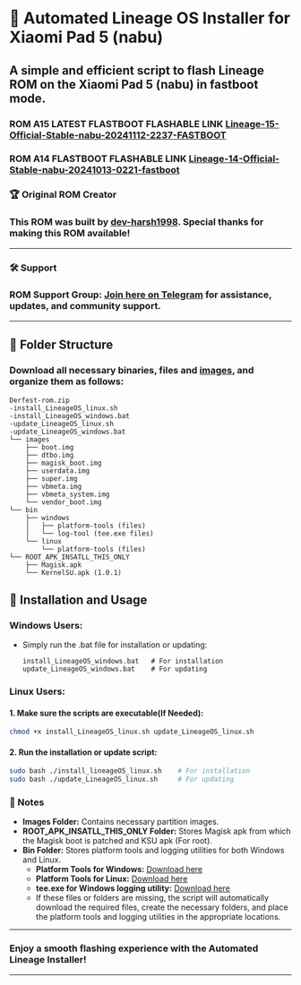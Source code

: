 # 🚀 Automated Lineage OS Installer for Xiaomi Pad 5 (nabu)

## A simple and efficient script to flash Lineage ROM on the Xiaomi Pad 5 (nabu) in fastboot mode.
### ROM A15 LATEST FLASTBOOT FLASHABLE LINK [Lineage-15-Official-Stable-nabu-20241112-2237-FASTBOOT](https://1drv.ms/u/s!ArrRdTwOqQPll4Vjzggx1ZeqK6d1yQ?e=935YGD)
### ROM A14 FLASTBOOT FLASHABLE LINK [Lineage-14-Official-Stable-nabu-20241013-0221-fastboot](https://1drv.ms/u/s!ArrRdTwOqQPll4EqH9ISU1xpc2n1nA)
### 🏆 Original ROM Creator
### This ROM was built by [dev-harsh1998](https://github.com/dev-harsh1998). Special thanks for making this ROM available!
---
### 🛠 Support
### **ROM Support Group**: [Join here on Telegram](https://t.me/xiaomipad5global) for assistance, updates, and community support.
---

## 📂 Folder Structure
### Download all necessary binaries, files and [images](https://github.com/ArKT-7/automated-nabu-Lineage-installer/releases/tag/Lineage-november), and organize them as follows:

```plaintext
Derfest-rom.zip
-install_LineageOS_linux.sh
-install_LineageOS_windows.bat
-update_LineageOS_linux.sh
-update_LineageOS_windows.bat
└── images
    ├── boot.img
    ├── dtbo.img
    ├── magisk_boot.img
    ├── userdata.img
    ├── super.img
    ├── vbmeta.img
    ├── vbmeta_system.img
    └── vendor_boot.img
└── bin
    ├── windows
    │   ├── platform-tools (files)
    │   └── log-tool (tee.exe files)
    └── linux
        └── platform-tools (files)
└── ROOT_APK_INSATLL_THIS_ONLY
    ├── Magisk.apk
    └── KernelSU.apk (1.0.1)
```

## 🔧 Installation and Usage

### Windows Users:
- Simply run the .bat file for installation or updating:
  ```plaintext
  install_LineageOS_windows.bat   # For installation
  update_LineageOS_windows.bat    # For updating
  ```
  
### Linux Users:
#### 1. Make sure the scripts are executable(If Needed):
   ```bash
   chmod +x install_LineageOS_linux.sh update_LineageOS_linux.sh
   ```
   
#### 2. Run the installation or update script:
   ```bash
   sudo bash ./install_lineageOS_linux.sh    # For installation
   sudo bash ./update_LineageOS_linux.sh     # For updating
   ```

### 📜 Notes
- **Images Folder:** Contains necessary partition images.
- **ROOT_APK_INSATLL_THIS_ONLY Folder:** Stores Magisk apk from which the Magisk boot is patched and KSU apk (For root).
- **Bin Folder:** Stores platform tools and logging utilities for both Windows and Linux.
  - **Platform Tools for Windows:** [Download here](https://developer.android.com/studio/releases/platform-tools)  
  - **Platform Tools for Linux:** [Download here](https://developer.android.com/studio/releases/platform-tools)  
  - **tee.exe for Windows logging utility:** [Download here](https://github.com/dEajL3kA/tee-win32)
  - If these files or folders are missing, the script will automatically download the required files, create the necessary folders, and place the platform tools and logging utilities in the appropriate locations.


---
### Enjoy a smooth flashing experience with the **Automated Lineage Installer**!
---

